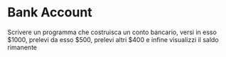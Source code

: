 # Bank Account

Scrivere un programma che costruisca un conto bancario, versi in esso
$1000, prelevi da esso $500, prelevi altri $400 e infine visualizzi il saldo
rimanente 